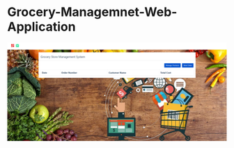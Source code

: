 # Grocery-Managemnet-Web-Application
<div align="center">
    <img src="https://github.com/VaishnaviGagare/Grocery-Managemnet-Web-Application/blob/d7e53108c087c1248b6ff5f7d0852caf7e39f1d3/p1.png" width="600px"</img> 
</div>
